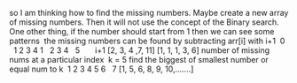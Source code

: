 so I am thinking how to find the missing numbers. Maybe create a new array of missing numbers. Then it will not use the concept of the Binary search.
​
One other thing, if the number should start from 1 then we can see some patterns
​
the missing numbers can be found by subtracting arr[i] with i+1
​
0   1  2  3  4
1   2  3  4   5        i+1
[2, 3, 4 ,7, 11]
[1, 1, 1, 3, 6]  number of missing nums at a particular index
​
k = 5
​
find the biggest of smallest number or equal num to k
​
1  2  3  4 5  6   7
[1, 5, 6, 8, 9, 10,.......]
​